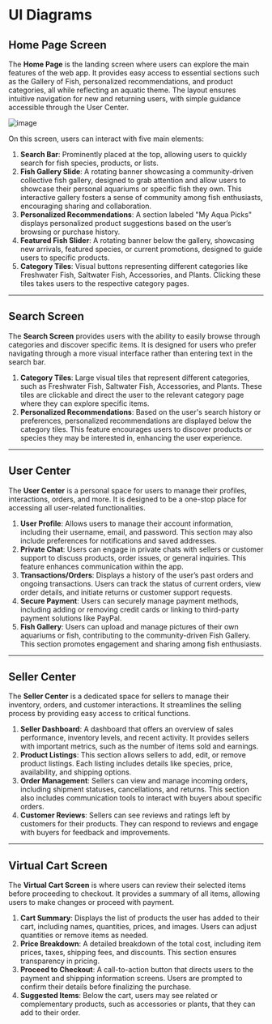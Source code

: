 # UI Diagrams

## Home Page Screen
The **Home Page** is the landing screen where users can explore the main features of the web app. It provides easy access to essential sections such as the Gallery of Fish, personalized recommendations, and product categories, all while reflecting an aquatic theme. The layout ensures intuitive navigation for new and returning users, with simple guidance accessible through the User Center.

![image](https://github.com/user-attachments/assets/95e3b7c9-5846-4513-8e73-5c93d1d042cd)

On this screen, users can interact with five main elements:
1. **Search Bar**: Prominently placed at the top, allowing users to quickly search for fish species, products, or lists.
2. **Fish Gallery Slide**: A rotating banner showcasing a community-driven collective fish gallery, designed to grab attention and allow users to showcase their personal aquariums or specific fish they own. This interactive gallery fosters a sense of community among fish enthusiasts, encouraging sharing and collaboration.
3. **Personalized Recommendations**: A section labeled "My Aqua Picks" displays personalized product suggestions based on the user’s browsing or purchase history.
4. **Featured Fish Slider**: A rotating banner below the gallery, showcasing new arrivals, featured species, or current promotions, designed to guide users to specific products.
5. **Category Tiles**: Visual buttons representing different categories like Freshwater Fish, Saltwater Fish, Accessories, and Plants. Clicking these tiles takes users to the respective category pages.

---

## Search Screen
The **Search Screen** provides users with the ability to easily browse through categories and discover specific items. It is designed for users who prefer navigating through a more visual interface rather than entering text in the search bar.

1. **Category Tiles**: Large visual tiles that represent different categories, such as Freshwater Fish, Saltwater Fish, Accessories, and Plants. These tiles are clickable and direct the user to the relevant category page where they can explore specific items.
2. **Personalized Recommendations**: Based on the user's search history or preferences, personalized recommendations are displayed below the category tiles. This feature encourages users to discover products or species they may be interested in, enhancing the user experience.

---

## User Center
The **User Center** is a personal space for users to manage their profiles, interactions, orders, and more. It is designed to be a one-stop place for accessing all user-related functionalities.

1. **User Profile**: Allows users to manage their account information, including their username, email, and password. This section may also include preferences for notifications and saved addresses.
2. **Private Chat**: Users can engage in private chats with sellers or customer support to discuss products, order issues, or general inquiries. This feature enhances communication within the app.
3. **Transactions/Orders**: Displays a history of the user’s past orders and ongoing transactions. Users can track the status of current orders, view order details, and initiate returns or customer support requests.
4. **Secure Payment**: Users can securely manage payment methods, including adding or removing credit cards or linking to third-party payment solutions like PayPal.
5. **Fish Gallery**: Users can upload and manage pictures of their own aquariums or fish, contributing to the community-driven Fish Gallery. This section promotes engagement and sharing among fish enthusiasts.

---

## Seller Center
The **Seller Center** is a dedicated space for sellers to manage their inventory, orders, and customer interactions. It streamlines the selling process by providing easy access to critical functions.

1. **Seller Dashboard**: A dashboard that offers an overview of sales performance, inventory levels, and recent activity. It provides sellers with important metrics, such as the number of items sold and earnings.
2. **Product Listings**: This section allows sellers to add, edit, or remove product listings. Each listing includes details like species, price, availability, and shipping options.
3. **Order Management**: Sellers can view and manage incoming orders, including shipment statuses, cancellations, and returns. This section also includes communication tools to interact with buyers about specific orders.
4. **Customer Reviews**: Sellers can see reviews and ratings left by customers for their products. They can respond to reviews and engage with buyers for feedback and improvements.

---

## Virtual Cart Screen
The **Virtual Cart Screen** is where users can review their selected items before proceeding to checkout. It provides a summary of all items, allowing users to make changes or proceed with payment.

1. **Cart Summary**: Displays the list of products the user has added to their cart, including names, quantities, prices, and images. Users can adjust quantities or remove items as needed.
2. **Price Breakdown**: A detailed breakdown of the total cost, including item prices, taxes, shipping fees, and discounts. This section ensures transparency in pricing.
3. **Proceed to Checkout**: A call-to-action button that directs users to the payment and shipping information screens. Users are prompted to confirm their details before finalizing the purchase.
4. **Suggested Items**: Below the cart, users may see related or complementary products, such as accessories or plants, that they can add to their order.
